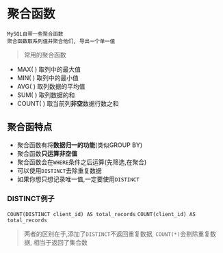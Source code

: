 # 聚合函数

    MySQL自带一些聚合函数
    聚合函数取系列值并聚合他们, 导出一个单一值


> 常用的聚合函数

* MAX( )    取列中的最大值
* MIN( )    取列中的最小值
* AVG( )    取列数据的平均值
* SUM( )   取列数据的和
* COUNT( )    取当前列**非空**数据行数之和


## 聚合函特点

* 聚合函数有将**数据归一的功能**(类似GROUP BY)
* 聚合函数**只运算非空值**
* 聚合函数会在`WHERE`条件之后运算(先筛选,在聚合)
* 可以使用`DISTINCT`去除重复数据
* 如果你想只想记录唯一值,一定要使用`DISTINCT`

### DISTINCT例子

`COUNT(DISTINCT client_id) AS total_records`
`COUNT(client_id) AS total_records`
> 两者的区别在于,添加了`DISTINCT`不返回重复数据,
> `COUNT(*)`会剔除重复数据, 相当于返回了集合数